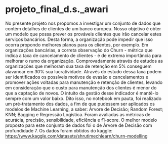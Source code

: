 # projeto_final_d.s._awari
No presente projeto nos propomos a investigar um conjunto de dados que contém detalhes de clientes de um banco europeu. Nosso objetivo é obter um modelo que possa prever os prováveis clientes que irão cancelar estes serviços bancários. Desta forma, a organização pode impedir que isso ocorra propondo melhores planos para os clientes, por exemplo. Em organizações bancárias, a correta observação do Churn - métrica que indica a taxa de cancelamento de clientes - é de extrema importância para melhorar o rumo da organização. Comprovadamente através de estudos as organizações que melhoram sua taxa de retenção em 5% conseguem alavancar em 30% sua lucratividade. Através do estudo dessa taxa podem ser identificados os possíveis motivos de evasão e cancelamentos e promover ações voltadas para manutenção e retenção de clientes, levando em consideração que o custo para manutenção dos clientes é menor do que a captação de novos. O intuito da gestão desse indicador é mantê-lo sempre com um valor baixo. Dito isso, no notebook em pauta, foi realizado um pré-tratamento dos dados, a fim de que pudessem ser aplicados os modelos de Machine Learning, a saber: Árvore de Decisão; Random Forest; KNN; Bagging e Regressão Logística. Foram avaliadas as métricas de acurácia, precisão, sensibilidade, eficiência e f1-score. O melhor modelo proposto para este conjunto de dados foi o de Árvore de Decisão com profundidade 7.
Os dados foram obtidos do kaggle: https://www.kaggle.com/datasets/shrutimechlearn/churn-modelling
